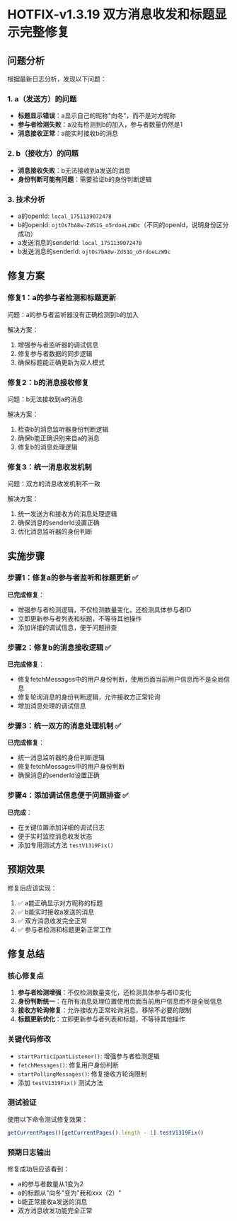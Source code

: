 # HOTFIX-v1.3.19 双方消息收发和标题显示完整修复

## 问题分析

根据最新日志分析，发现以下问题：

### 1. a（发送方）的问题
- **标题显示错误**：a显示自己的昵称"向冬"，而不是对方昵称
- **参与者检测失败**：a没有检测到b的加入，参与者数量仍然是1
- **消息接收正常**：a能实时接收b的消息

### 2. b（接收方）的问题  
- **消息接收失败**：b无法接收到a发送的消息
- **身份判断可能有问题**：需要验证b的身份判断逻辑

### 3. 技术分析
- a的openId: `local_1751139072478`
- b的openId: `ojtOs7bA8w-ZdS1G_o5rdoeLzWDc`（不同的openId，说明身份区分成功）
- a发送消息的senderId: `local_1751139072478`
- b发送消息的senderId: `ojtOs7bA8w-ZdS1G_o5rdoeLzWDc`

## 修复方案

### 修复1：a的参与者检测和标题更新
问题：a的参与者监听器没有正确检测到b的加入

解决方案：
1. 增强参与者监听器的调试信息
2. 修复参与者数据的同步逻辑
3. 确保标题能正确更新为双人模式

### 修复2：b的消息接收修复
问题：b无法接收到a的消息

解决方案：
1. 检查b的消息监听器身份判断逻辑
2. 确保b能正确识别来自a的消息
3. 修复b的消息处理逻辑

### 修复3：统一消息收发机制
问题：双方的消息收发机制不一致

解决方案：
1. 统一发送方和接收方的消息处理逻辑
2. 确保消息的senderId设置正确
3. 优化消息监听器的身份判断

## 实施步骤

### 步骤1：修复a的参与者监听和标题更新 ✅
**已完成修复**：
- 增强参与者检测逻辑，不仅检测数量变化，还检测具体参与者ID
- 立即更新参与者列表和标题，不等待其他操作
- 添加详细的调试信息，便于问题排查

### 步骤2：修复b的消息接收逻辑 ✅
**已完成修复**：
- 修复fetchMessages中的用户身份判断，使用页面当前用户信息而不是全局信息
- 修复轮询消息的身份判断逻辑，允许接收方正常轮询
- 增加消息处理的调试信息

### 步骤3：统一双方的消息处理机制 ✅
**已完成修复**：
- 统一消息监听器的身份判断逻辑
- 修复fetchMessages中的用户身份判断
- 确保消息的senderId设置正确

### 步骤4：添加调试信息便于问题排查 ✅
**已完成**：
- 在关键位置添加详细的调试日志
- 便于实时监控消息收发状态
- 添加专用测试方法 `testV1319Fix()`

## 预期效果

修复后应该实现：
1. ✅ a能正确显示对方昵称的标题
2. ✅ b能实时接收a发送的消息
3. ✅ 双方消息收发完全正常
4. ✅ 参与者检测和标题更新正常工作

## 修复总结

### 核心修复点
1. **参与者检测增强**：不仅检测数量变化，还检测具体参与者ID变化
2. **身份判断统一**：在所有消息处理位置使用页面当前用户信息而不是全局信息
3. **接收方轮询修复**：允许接收方正常轮询消息，移除不必要的限制
4. **标题更新优化**：立即更新参与者列表和标题，不等待其他操作

### 关键代码修改
- `startParticipantListener()`: 增强参与者检测逻辑
- `fetchMessages()`: 修复用户身份判断
- `startPollingMessages()`: 修复接收方轮询限制
- 添加 `testV1319Fix()` 测试方法

### 测试验证
使用以下命令测试修复效果：
```javascript
getCurrentPages()[getCurrentPages().length - 1].testV1319Fix()
```

### 预期日志输出
修复成功后应该看到：
- a的参与者数量从1变为2
- a的标题从"向冬"变为"我和xxx（2）"
- b能正常接收a发送的消息
- 双方消息收发功能完全正常 